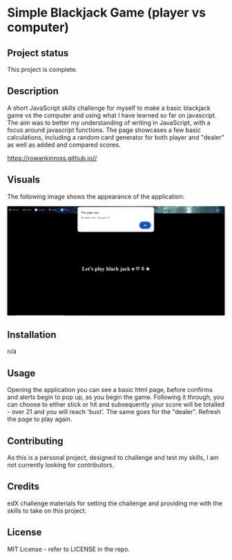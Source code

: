 # Simple Blackjack Game (player vs computer)

## Project status
This project is complete.

## Description
A short JavaScript skills challenge for myself to make a basic blackjack game vs the computer and using what I have learned so far on javascript. The aim was to better my understanding of writing in JavaScript, with a focus around javascript functions. The page showcases a few basic calculations, including a random card generator for both player and "dealer" as well as added and compared scores.

https://rowankinross.github.io//

## Visuals
The following image shows the appearance of the application:

![screenshot of the deployed page](./images/black-jack-page.png)

## Installation
n/a

## Usage
Opening the application you can see a basic html page, before confirms and alerts begin to pop up, as you begin the game. Following it through, you can choose to either stick or hit and subsequently your score will be totalled - over 21 and you will reach 'bust'. The same goes for the "dealer". Refresh the page to play again.

## Contributing
As this is a personal project, designed to challenge and test my skills, I am not currently looking for contributors.

## Credits

edX challenge materials for setting the challenge and providing me with the skills to take on this project.

## License

MIT License - refer to LICENSE in the repo.